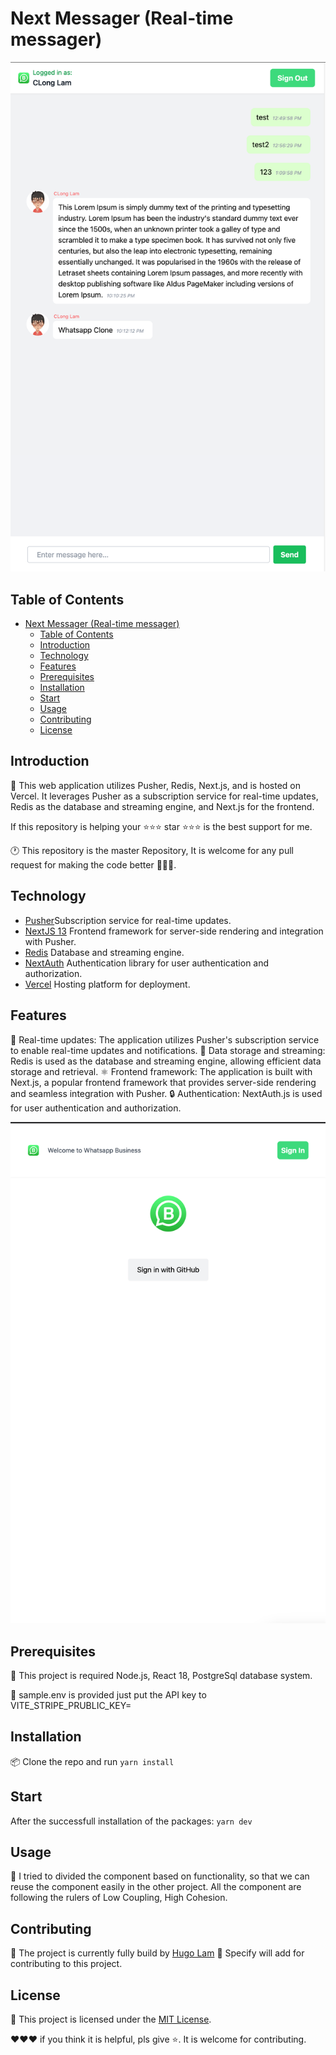 # Next Messager (Real-time messager)

![screenshot of Next Messager](/resources/cover.png)

## Table of Contents

- [Next Messager (Real-time messager)](#next-messager-real-time-messager)
  - [Table of Contents](#table-of-contents)
  - [Introduction](#introduction)
  - [Technology](#technology)
  - [Features](#features)
  - [Prerequisites](#prerequisites)
  - [Installation](#installation)
  - [Start](#start)
  - [Usage](#usage)
  - [Contributing](#contributing)
  - [License](#license)

## Introduction

📝 This web application utilizes Pusher, Redis, Next.js, and is hosted on Vercel. It leverages Pusher as a subscription service for real-time updates, Redis as the database and streaming engine, and Next.js for the frontend.

If this repository is helping your ⭐️⭐️⭐️ star ⭐️⭐️⭐️ is the best support for me.

🕐 This repository is the master Repository, It is welcome for any pull request for making the code better 🚀🚀🚀.

## Technology

- [Pusher](https://pusher.com/channels/)Subscription service for real-time updates.
- [NextJS 13](https://react.dev/) Frontend framework for server-side rendering and integration with Pusher.
- [Redis](https://redis.io/) Database and streaming engine.
- [NextAuth](https://next-auth.js.org/getting-started/example) Authentication library for user authentication and authorization.
- [Vercel](https://vercel.com/dashboard) Hosting platform for deployment.

## Features

🔄 Real-time updates: The application utilizes Pusher's subscription service to enable real-time updates and notifications.
💾 Data storage and streaming: Redis is used as the database and streaming engine, allowing efficient data storage and retrieval.
⚛️ Frontend framework: The application is built with Next.js, a popular frontend framework that provides server-side rendering and seamless integration with Pusher.
🔒 Authentication: NextAuth.js is used for user authentication and authorization.

![screenshot Login ](/resources/loginImage.png)

## Prerequisites

🔧 This project is required Node.js, React 18, PostgreSql database system.

🔧 sample.env is provided just put the API key to VITE_STRIPE_PRUBLIC_KEY=

## Installation

📦 Clone the repo and run `yarn install`

## Start

After the successfull installation of the packages: `yarn dev`

## Usage

🚀 I tried to divided the component based on functionality, so that we can reuse the component easily in the other project. All the component are following the rulers of Low Coupling, High Cohesion.

## Contributing

🤝 The project is currently fully build by [Hugo Lam](https://github.com/clonglam)
🤝 Specify will add for contributing to this project.

## License

📄 This project is licensed under the [MIT License](LICENSE).

❤️❤️❤️ if you think it is helpful, pls give ⭐️.
It is welcome for contributing.
